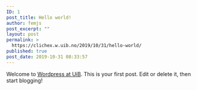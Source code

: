 ```yaml
---
ID: 1
post_title: Hello world!
author: femjs
post_excerpt: ""
layout: post
permalink: >
  https://clichex.w.uib.no/2019/10/31/hello-world/
published: true
post_date: 2019-10-31 08:33:57
---
```

Welcome to <a href="https://w.uib.no/">Wordpress at UiB</a>. This is your first post. Edit or delete it, then start blogging!